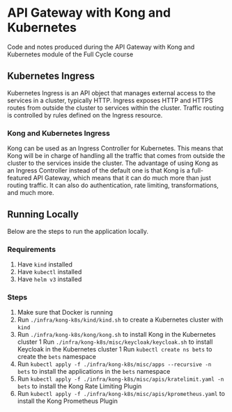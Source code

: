 # API Gateway with Kong and Kubernetes

Code and notes produced during the API Gateway with Kong and Kubernetes module of the Full Cycle course

## Kubernetes Ingress

Kubernetes Ingress is an API object that manages external access to the services in a cluster, typically HTTP. Ingress exposes HTTP and HTTPS routes from outside the cluster to services within the cluster. Traffic routing is controlled by rules defined on the Ingress resource.

### Kong and Kubernetes Ingress

Kong can be used as an Ingress Controller for Kubernetes. This means that Kong will be in charge of handling all the traffic that comes from outside the cluster to the services inside the cluster. The advantage of using Kong as an Ingress Controller instead of the default one is that Kong is a full-featured API Gateway, which means that it can do much more than just routing traffic. It can also do authentication, rate limiting, transformations, and much more.

## Running Locally

Below are the steps to run the application locally.

### Requirements

1. Have `kind` installed
2. Have `kubectl` installed
3. Have `helm v3` installed

### Steps

1. Make sure that Docker is running
1. Run `./infra/kong-k8s/kind/kind.sh` to create a Kubernetes cluster with `kind`
1. Run `./infra/kong-k8s/kong/kong.sh` to install Kong in the Kubernetes cluster
1  Run `./infra/kong-k8s/misc/keycloak/keycloak.sh` to install Keycloak in the Kubernetes cluster
1  Run `kubectl create ns bets` to create the `bets` namespace
1. Run `kubectl apply -f ./infra/kong-k8s/misc/apps --recursive -n bets` to install the applications in the `bets` namespace
1. Run `kubectl apply -f ./infra/kong-k8s/misc/apis/kratelimit.yaml -n bets` to install the Kong Rate Limiting Plugin
1. Run `kubectl apply -f ./infra/kong-k8s/misc/apis/kprometheus.yaml` to install the Kong Prometheus Plugin